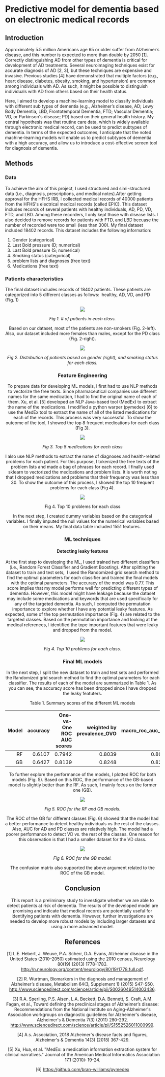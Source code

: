 # Predictive model for dementia based on electronic medical records

## Introduction

Approximately 5.5 million Americans age 65 or older suffer from Alzheimer’s disease, and this number is expected to more than double by 2050 [1]. Correctly distinguishing AD from other types of dementia is critical for development of AD treatments. Several neuroimaging techniques exist for accurate diagnosis of AD [2, 3], but these techniques are expensive and invasive. Previous studies [4] have demonstrated that multiple factors (e.g., heart disease, diabetes, obesity, smoking, and hypertension) are common among individuals with AD. As such, it might be possible to distinguish individuals with AD from others based on their health status. 

Here, I aimed to develop a machine-learning model to classify individuals with different sub types of dementia (e.g., Alzheimer’s disease, AD; Lewy Body Dementia, LBD, Frontotemporal Dementia, FTD; Vascular Dementia; VD, or Parkinson's disease; PD) based on their general health history. My central hypothesis was that routine care data, which is widely available through electronic medical record, can be used to predict subtypes of dementia. In terms of the expected outcomes, I anticipate that the noted machine-learning models will enable us to predict subtypes of dementia with a high accuracy, and allow us to introduce a cost-effective screen tool for diagnosis of dementia. 

## Methods

### Data

To achieve the aim of this project, I used structured and simi-structured data (i.e., diagnosis, prescriptions, and medical notes).After getting approval for the HFHS IRB, I collected medical records of 40000 patients from the HFHS's electrical medical records (called EPIC). This dataset includes records of several patients with healthy individuals, AD, PD, VD, FTD, and LBD. Among these recorders, I only kept those with disease lists. I also decided to remove records for patients with FTD, and LBD becuase the number of recorded were too small (less than 300). My final dataset included 18402 records. This dataset includes the following information: 
1. Gender (categorical)
2. Last Bold pressure (D; numerical)
3. Last Bold pressure (S; numerical) 
4. Smoking status (categorical)
5. problem lists and diagnoses (free text) 
6. Medications (free text)

### Patients characteristics

The final dataset includes records of 18402 patients. These patients are categorized into 5 different classes as follows:  healthy, AD, VD, and PD (Fig. 1)  

<p align="center">
<img src='Outcomes/Figs/patients.png'><center> </em>
</p>

*Fig 1. # of patients in each class.*

Based on our dataset, most of the patients are non-smokers (Fig. 2-left). Also, our dataset included more females than males, except for the PD class (Fig. 2-right).

<p align="center">
<img src='Outcomes/Figs/Gender.png'><center> </em>
</p>

*Fig 2. Distribution of patients based on gender (right), and smoking status for each class.*

### Feature Engineering

To prepare data for developing ML models, I first had to use NLP methods to vectorize the free texts. Since pharmaceutical companies use different names for the same medication, I had to find the original name of each of them. Xu, et al. [5] developed an NLP Java-based tool (MedEx) to extract the name of the medications. I modified a python warper (pymedex) [6] to use the MedEx tool to extract the name of all of the listed medications for each of the records. This process was very successful. To show the outcome of the tool, I showed the top 8 frequent medications for each class (Fig 3).

<p align="center">
<img src='Outcomes/Figs/TopMedications.png'><center> </em>
</p>

*Fig 3. Top 8 medications for each class*


I also use NLP methods to extract the name of diagnoses and health-related problems for each patient. For this purpose, I tokenized the free texts of the problem lists and made a bag of phrases for each record. I finally used sklearn to vectorized the medications and problem lists. It is worth noting that I dropped medications and problems that their frequency was less than 30. To show the outcome of this process, I showed the top 10 frequent problems for each class (Fig 4).

<p align="center">
<img src='Outcomes/Figs/TopProblems.png'><center>Fig 4. Top 10 problems for each class </em>
</p>

 In the next step, I created dummy variables based on the categorical variables. I finally imputed the null values for the numerical variables based on their means. My final data table included 1551 features. 

### ML techniques

#### Detecting leaky features

At the first step to developing the ML, I used trained two different classifiers (i.e., Random Forest Classifier and Gradient Boosting). After splitting the dataset to train and test sets,  I used the Randomized grid search method to find the optimal parameters for each classifier and trained the final models with the optimal parameters. The accuracy of the model was 0.77. This score implies that my model performs well for predicting different types of dementia. However, this model might have leakage because the dataset may include some medications and keywords that are used specifically for any of the targeted dementia. As such, I computed the permutation importance to explore whether I have any potential leaky features. As expected, some of the top permutation importance (Fig. 4) are related to the targeted classes. Based on the permutation importance and looking at the medical references, I identified the tope important features that were leaky and dropped from the model.

<p align="center">
<img src='Outcomes/Figs/Permutation_all_dataset.png'><center> </em>
</p>

*Fig 4. Top 10 problems for each class.*

### Final ML models

In the next step, I split the new dataset to train and test sets and performed the Randomized grid search method to find the optimal parameters for each classifier. The results of each of the model are summarized in Table 1. As you can see, the accuracy score has been dropped since I have dropped the leaky featuters.

<center>
Table 1. Summary scores of the different ML models

|Model|accuracy|One-vs-One ROC AUC scores|weighted by prevalence_OVO|macro_roc_auc_ovr|weighted by prevalence_ovr|
|----:|-------:|------------------------:|-------------------------:|----------------:|-------------------------:|
|    RF|  0.6107|                   0.7942|                    0.8039|           0.8043|                    0.8248|
|    GB|  0.6427|                   0.8139|                    0.8248|           0.8259|                    0.8464|

</center>

To further explore the performance of the models, I plotted ROC for both models (Fig. 5). Based on this ROC, the performance of the GB-based model is slightly better than the RF. As such, I mainly focus on the former one (GB).

<p align="center">
<img src='Outcomes/Figs/ROC_both.png'><center>  </em>
</p> 

*Fig 5. ROC for the RF and GB models.*

The ROC of the GB for different classes (Fig. 6) showed that the model had a better performance to detect healthy individuals vs the rest of the classes. Also, AUC for AD and PD classes are relatively high. The model had a poorer performance to detect VD vs. the rest of the classes. One reason for this observation is that I had a smaller dataset for the VD class.

<p align="center">
<img src='Outcomes/Figs/ROC_GB.png'><center>  </em>
</p>

*Fig 6. ROC for the GB model.*

The confusion matrix also supported the above argument related to the ROC of the GB model.

## Conclusion

This report is a preliminary study to investigate whether we are able to detect patients at risk of dementia. The results of the developed model are promising and indicate that medical records are potentially useful for identifying patients with dementia. However, further investigations are needed to develop more robust models by including larger datasets and using a more advanced model.

## References
[1] L.E. Hebert, J. Weuve, P.A. Scherr, D.A. Evans, Alzheimer disease in the United States (2010–2050) estimated using the 2010 census, Neurology 80(19) (2013) 1778-1783. http://n.neurology.org/content/neurology/80/19/1778.full.pdf.

[2] R. Wurtman, Biomarkers in the diagnosis and management of Alzheimer’s disease, Metabolism 64(3, Supplement 1) (2015) S47-S50. http://www.sciencedirect.com/science/article/pii/S0026049514003436.

[3] R.A. Sperling, P.S. Aisen, L.A. Beckett, D.A. Bennett, S. Craft, A.M. Fagan, et al., Toward defining the preclinical stages of Alzheimer’s disease: Recommendations from the National Institute on Aging-Alzheimer's Association workgroups on diagnostic guidelines for Alzheimer's disease, Alzheimer's & Dementia 7(3) (2011) 280-292. http://www.sciencedirect.com/science/article/pii/S1552526011000999.

[4] A.s. Association, 2018 Alzheimer's disease facts and figures, Alzheimer's & Dementia 14(3) (2018) 367-429.

[5] Xu, Hua, et al. "MedEx: a medication information extraction system for clinical narratives." Journal of the American Medical Informatics Association 17.1 (2010): 19-24.

[6] https://github.com/bran-williams/pymedex

